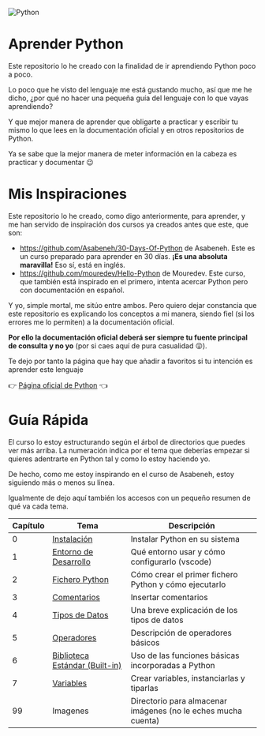 ![Python](https://www.python.org/static/img/python-logo.png)

# Aprender Python

Este repositorio lo he creado con la finalidad de ir aprendiendo Python poco a poco.

Lo poco que he visto del lenguaje me está gustando mucho, así que me he dicho, ¿por qué no hacer una pequeña guía del lenguaje con lo que vayas aprendiendo?

Y que mejor manera de aprender que obligarte a practicar y escribir tu mismo lo que lees en la documentación oficial y en otros repositorios de Python.

Ya se sabe que la mejor manera de meter información en la cabeza es practicar y documentar 😉

# Mis Inspiraciones

Este repositorio lo he creado, como digo anteriormente, para aprender, y me han servido de inspiración dos cursos ya creados antes que este, que son:

* https://github.com/Asabeneh/30-Days-Of-Python de Asabeneh. Este es un curso preparado para aprender en 30 días. **¡Es una absoluta maravilla!** Eso sí, está en inglés.
* https://github.com/mouredev/Hello-Python de Mouredev. Este curso, que también está inspirado en el primero, intenta acercar Python pero con documentación en español.

Y yo, simple mortal, me sitúo entre ambos. Pero quiero dejar constancia que este repositorio es explicando los conceptos a mi manera, siendo fiel (si los errores me lo permiten) a la documentación oficial.

**Por ello la documentación oficial deberá ser siempre tu fuente principal de consulta y no yo** (por si caes aquí de pura casualidad 😜).

Te dejo por tanto la página que hay que añadir a favoritos si tu intención es aprender este lenguaje

👉 [Página oficial de Python] 👈

[Página oficial de Python]: https://docs.python.org/es/3/tutorial/index.html

# Guía Rápida

El curso lo estoy estructurando según el árbol de directorios que puedes ver más arriba. La numeración indica por el tema que deberías empezar si quieres adentrarte en Python tal y como lo estoy haciendo yo.

De hecho, como me estoy inspirando en el curso de Asabeneh, estoy siguiendo más o menos su línea.

Igualmente de dejo aquí también los accesos con un pequeño resumen de qué va cada tema.

| Capítulo | Tema                  | Descripción                                                   |
|----------|-----------------------|---------------------------------------------------------------|
| 0        | [Instalación](/0%20-%20Instalaci%C3%B3n/readme.md)           | Instalar Python en su sistema                                 |
| 1        | [Entorno de Desarrollo](/1%20-%20Entorno%20de%20desarrollo/readme.md) | Qué entorno usar y cómo configurarlo (vscode)                 |
| 2        | [Fichero Python](/2%20-%20Fichero%20Python/readme.md)        | Cómo crear el primer fichero Python y cómo ejecutarlo         |
| 3        | [Comentarios](/3%20-%20Comentarios/readme.md)           | Insertar comentarios                                          |
| 4        | [Tipos de Datos](/4%20-%20Tipos%20de%20datos/readme.md)        | Una breve explicación de los tipos de datos                   |
| 5        | [Operadores](/5%20-%20Operadores/readme.md)                    | Descripción de operadores básicos |
| 6        | [Biblioteca Estándar (Built-in)](/6%20-%20Biblioteca%20Est%C3%A1ndar/readme.md)                    | Uso de las funciones básicas incorporadas a Python |
| 7        | [Variables](/7%20-%20Variables/readme.md)           | Crear variables, instanciarlas y tiparlas                                         |
| 99       | Imagenes              | Directorio para almacenar imágenes (no le eches mucha cuenta) |
